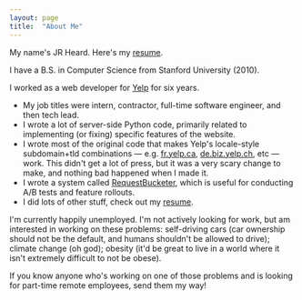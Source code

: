 ```yaml
---
layout: page
title:  "About Me"
---
```


My name's JR Heard. Here's my [resume][resume].

[resume]: http://jrheard.com/resume.pdf

I have a B.S. in Computer Science from Stanford University (2010).

I worked as a web developer for [Yelp](http://www.yelp.com) for six years.

* My job titles were intern, contractor, full-time software engineer, and then tech lead.
* I wrote a lot of server-side Python code, primarily related to implementing (or fixing) specific features of the website.
* I wrote most of the original code that makes Yelp's locale-style subdomain+tld combinations — e.g. [fr.yelp.ca](http://fr.yelp.ca), [de.biz.yelp.ch](https://de.biz.yelp.ch/), etc — work. This didn't get a lot of press, but it was a very scary change to make, and nothing bad happened when I made it.
* I wrote a system called [RequestBucketer](https://engineeringblog.yelp.com/2014/02/introducing-requestbucketer-a-system-for-putting-http-requests-in-named-buckets.html), which is useful for conducting A/B tests and feature rollouts.
* I did lots of other stuff, check out my [resume][resume].

I'm currently happily unemployed. I'm not actively looking for work, but am interested in working on these problems: self-driving cars (car ownership should not be the default, and humans shouldn't be allowed to drive); climate change (oh god); obesity (it'd be great to live in a world where it isn't extremely difficult to not be obese).

If you know anyone who's working on one of those problems and is looking for part-time remote employees, send them my way!
